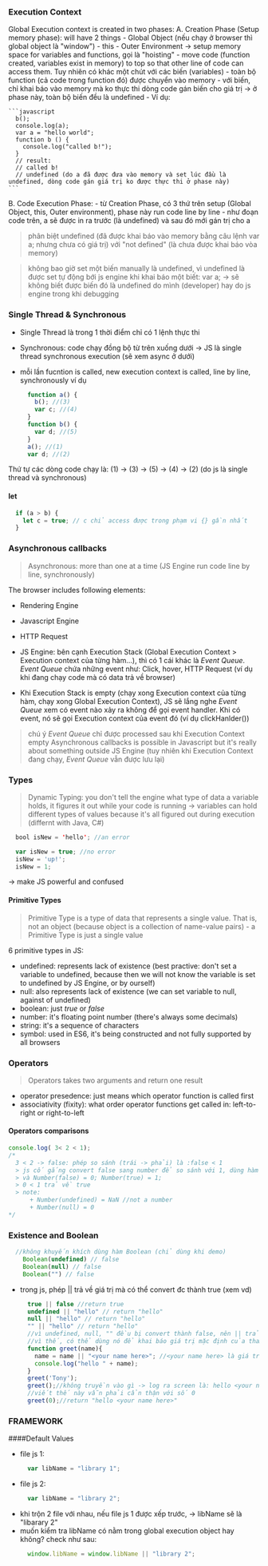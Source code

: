### Execution Context
Global Execution context is created in two phases:
  A. Creation Phase (Setup memory phase): will have 2 things
    - Global Object (nếu chạy ở browser thì global object là "window")
    - this
    - Outer Environment
    -> setup memory space for variables and functions, gọi là "hoisting" - move code (function created, variables exist in memory) to top so that other line of code can access them. Tuy nhiên có khác một chút với các biến (variables)
      - toàn bộ function (cả code trong function đó) được chuyển vào memory
      - với biến, chỉ khai báo vào memory mà ko thực thi dòng code gán biến cho giá trị -> ở phase này, toàn bộ biến đều là undefined
    - Ví dụ:

    ```javascript
      b();
      console.log(a);
      var a = "hello world";
      function b () {
        console.log("called b!");
      }
      // result:
      // called b!
      // undefined (do a đã được đưa vào memory và set lúc đầu là undefined, dòng code gán giá trị ko được thực thi ở phase này)
    ```

  B. Code Execution Phase:
    - từ Creation Phase, có 3 thứ trên setup (Global Object, this, Outer environment), phase này run code line by line
    - như đoạn code trên, a sẽ được in ra trước (là undefined) và sau đó mới gán trị cho a
  > phân biệt undefined (đã được khai báo vào memory bằng câu lệnh var a; nhưng chưa có giá trị) với "not defined" (là chưa được khai báo vòa memory)

  > không bao giờ set một biến manually là undefined, vì undefined là được set tự động bới js engine khi khai báo một biết: var a; -> sẽ không biết được biến đó là undefined do mình (developer) hay do js engine trong khi debugging

### Single Thread & Synchronous
  - Single Thread là trong 1 thời điểm chỉ có 1 lệnh thực thi
  - Synchronous: code chạy đồng bộ từ trên xuống dưới
  -> JS là single thread synchronous execution (sẽ xem async ở dưới)
  - mỗi lần fucntion is called, new execution context is called, line by line, synchronously
  ví dụ
  
    ```javascript
      function a() {
        b(); //(3)
        var c; //(4)
      }
      function b() {
        var d; //(5)
      }
      a(); //(1)
      var d; //(2)
    ```
Thứ tự các dòng code chạy là: (1) -> (3) -> (5) -> (4) -> (2) (do js là single thread và synchronous)

#### let

  ```javascript
    if (a > b) {
      let c = true; // c chỉ access được trong phạm vi {} gần nhất
    }
  ```

### Asynchronous callbacks
> Asynchronous: more than one at a time (JS Engine run code line by line, synchronously)

The browser includes following elements:
  - Rendering Engine
  - Javascript Engine
  - HTTP Request

- JS Engine: bên cạnh Execution Stack (Global Execution Context > Execution context của từng hàm...), thì có 1 cái khác là *Event Queue*. *Event Queue* chứa những event như: Click, hover, HTTP Request (ví dụ khi đang chạy code mà có data trả về browser)
- Khi Execution Stack is empty (chạy xong Execution context của từng hàm, chạy xong Global Execution Context), JS sẽ lắng nghe *Event Queue* xem có event nào xảy ra không để gọi event handler. Khi có event, nó sẽ gọi Execution context của event đó (ví dụ clickHanlder())
> chú ý *Event Queue* chỉ được processed sau khi Execution Context empty
Asynchronous callbacks is possible in Javascript but it's really about something outside JS Engine (tuy nhiên khi Execution Context đang chạy, *Event Queue* vẫn được lưu lại)

### Types
  > Dynamic Typing: you don't tell the engine what type of data a variable holds, it figures it out while your code is running -> variables can hold different types of values because it's all figured out during execution (differnt with Java, C#)

  ```Java
    bool isNew = 'hello'; //an error
  ```
  
  ```javascript
    var isNew = true; //no error
    isNew = 'up!';
    isNew = 1;
  ```
  -> make JS powerful and confused

#### Primitive Types
> Primitive Type is a type of data that represents a single value. That is, not an object (because object is a collection of name-value pairs) - a Primitive Type is just a single value

6 primitive types in JS:
  - undefined: represents lack of existence (best practive: don't set a variable to undefined, because then we will not know the variable is set to undefined by JS Engine, or by ourself)
  - null: also represents lack of existence (we can set variable to null, against of undefined)
  - boolean: just *true* or *false*
  - number: it's floating point number (there's always some decimals)
  - string: it's a sequence of characters
  - symbol: used in ES6, it's being constructed and not fully supported by all browsers

### Operators
> Operators takes two arguments and return one result

- operator presedence: just means which operator function is called first
- associativity (fixity): what order operator functions get called in: left-to-right or right-to-left

#### Operators comparisons
  ```javascript
  console.log( 3< 2 < 1);
  /*
    3 < 2 -> false: phép so sánh (trái -> phải) là :false < 1
    > js cố gắng convert false sang number để so sánh với 1, dùng hàm Number(false)
    > và Number(false) = 0; Number(true) = 1;
    > 0 < 1 trả về true
    > note:
        + Number(undefined) = NaN //not a number
        + Number(null) = 0
  */
  ```

### Existence and Boolean
  ```javascript
    //không khuyến khích dùng hàm Boolean (chỉ dùng khi demo)
      Boolean(undefined) // false
      Boolean(null) // false
      Boolean("") // false
  ```
  - trong js, phép || trả về giá trị mà có thể convert đc thành true (xem vd)
    ```javascript
      true || false //return true
      undefined || "hello" // return "hello"
      null || "hello" // return "hello"
      "" || "hello" // return "hello"
      //vì undefined, null, "" đều bị convert thành false, nên || trả về "hello", giá trị mà được convert sẽ thành true
      //vì thế, có thể dùng nó để khai báo giá trị mặc định của tham số truyền vào như sau
      function greet(name){
        name = name || "<your name here>"; //<your name here> là giá trị default trong trường hợp gọi hàm greet() nhưng ko truyền vào gì, đồng thời || cũng có priority cao hơn = nên sẽ được thực thi trước
        console.log("hello " + name);
      }
      greet('Tony');
      greet();//không truyền vào gì -> log ra screen là: hello <your name here>
      //viết thế này vẫn phải cẩn thận với số 0
      greet(0);//return "hello <your name here>"
    ```

### FRAMEWORK
####Default Values
  - file js 1:
    ```javascript
      var libName = "library 1";
    ```
  - file js 2:
    ```javascript
      var libName = "library 2";
    ```
  - khi trộn 2 file với nhau, nếu file js 1 được xếp trước, -> libName sẽ là "libarary 2"
  - muốn kiểm tra libName có nằm trong global execution object hay không? check như sau:
    ```javascript
      window.libName = window.libName || "library 2";
    ```
